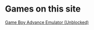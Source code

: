 # Games on this site

[Game Boy Advance Emulator (Unblocked)](https://simatalk.github.io/games/gba)
